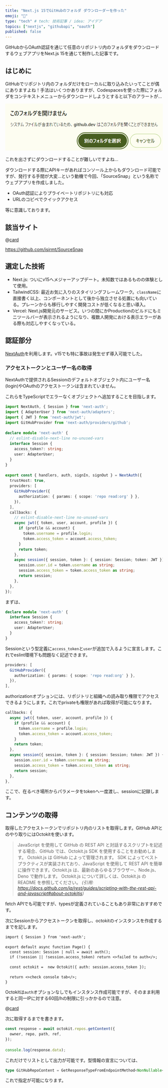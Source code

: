 ```yaml
---
title: "Next.js 15でGitHubのフォルダ ダウンローダーを作った"
emoji: "📁"
type: "tech" # tech: 技術記事 / idea: アイデア
topics: ["nextjs", "githubapi", "oauth"]
published: false
---
```


GitHubからOAuth認証を通じて任意のリポジトリ内のフォルダをダウンロードするウェブアプリをNext.js 15を通じて制作した記事です。

## はじめに

GitHubでリポジトリ内のフォルダだけをローカルに取り込みたいってことが偶にありますよね！手法はいくつかありますが、Codespacesを使った際にフォルダをコンテキストメニューからダウンロードしようとすると以下のアラートが...

![alt text](/images/next15-folder-download/cannot-open.png)

これを出さずにダウンロードすることが難しいですよね...

ダウンロードする際にAPIキーがあればコンソール上からもダウンロード可能ですが、発行する手間が大変...という動機で今回、「SourceSnap」という名称でウェブアプリを作成しました。

- OAuth認証によりプライベートリポジトリにも対応
- URLのコピペでクイックアクセス

等に意識しております。

## 該当サイト

@[card](https://ssnap.isirmt.com/)

https://github.com/isirmt/SourceSnap

## 選定した技術

- Next.js: ついにv15へメジャーアップデート。未知数ではあるものの体験として使用。
- TailwindCSS: 最近お気に入りのスタイリングフレームワーク。`className`に直接書く以上、コンポーネントとして後から独立させる処置にも向いている。プレーンからも移行しやすく開発コストが低くなると思い導入。
- Vercel: Next.js開発元のサービス。いつの間にかProductionのビルドにもミニツールバーが表示されるようになり、複数人開発における表示エラーがある際も対応しやすくなっている。

## 認証部分

[NextAuth](https://next-auth.js.org/)を利用します。v15でも特に事故は発生せず導入可能でした。

### アクセストークンとユーザー名の取得

NextAuthで提供されるSessionのデフォルトオブジェクト内にユーザー名(login)やOAuthのアクセストークンは含まれていません。

これらをTypeScriptでエラーなくオブジェクトへ追加することを目指します。

```ts:/src/lib/auth.ts
import NextAuth, { Session } from 'next-auth';
import { AdapterUser } from 'next-auth/adapters';
import { JWT } from 'next-auth/jwt';
import GitHubProvider from 'next-auth/providers/github';

declare module 'next-auth' {
  // eslint-disable-next-line no-unused-vars
  interface Session {
    access_token?: string;
    user: AdapterUser;
  }
}

export const { handlers, auth, signIn, signOut } = NextAuth({
  trustHost: true,
  providers: [
    GitHubProvider({
      authorization: { params: { scope: 'repo read:org' } },
    }),
  ],
  callbacks: {
    // eslint-disable-next-line no-unused-vars
    async jwt({ token, user, account, profile }) {
      if (profile && account) {
        token.username = profile.login;
        token.access_token = account.access_token;
      }
      return token;
    },
    async session({ session, token }: { session: Session; token: JWT }) {
      session.user.id = token.username as string;
      session.access_token = token.access_token as string;
      return session;
    },
  },
});
```

まずは、

```ts
declare module 'next-auth' {
  interface Session {
    access_token?: string;
    user: AdapterUser;
  }
}
```

Sessionという型定義に`access_token`と`user`が追加で入るように宣言します。これでeslint環境下も問題なく記述できます。

```ts
providers: [
  GitHubProvider({
    authorization: { params: { scope: 'repo read:org' } },
  }),
],
```

authorizationオプションには、リポジトリと組織への読み取り権限でアクセスできるようにします。これでprivateも権限があれば取得が可能になります。

```ts
callbacks: {
  async jwt({ token, user, account, profile }) {
    if (profile && account) {
      token.username = profile.login;
      token.access_token = account.access_token;
    }
    return token;
  },
  async session({ session, token }: { session: Session; token: JWT }) {
    session.user.id = token.username as string;
    session.access_token = token.access_token as string;
    return session;
  },
},
```

ここで、在るべき場所からパラメータをtokenへ一度渡し、sessionに記録します。

## コンテンツの取得

取得したアクセストークンでリポジトリ内のリストを取得します。GitHub APIとのやり取りにはOctokitを使います。

> JavaScript を使用して GitHub の REST API と対話するスクリプトを記述する場合、GitHub では、Octokit.js SDK を使用することをお勧めします。 Octokit.js は GitHub によって管理されます。 SDK によってベスト プラクティスが実装されており、JavaScript を使用して REST API を簡単に操作できます。Octokit.js は、最新のあらゆるブラウザー、Node.js、Deno で動作します。 Octokit.js について詳しくは、Octokit.js の README を参照してください。
> *(引用: <https://docs.github.com/ja/rest/guides/scripting-with-the-rest-api-and-javascript#about-octokitjs>)*

fetch APIでも可能ですが、typesが定義されていることもあり非常におすすめです。

次にSessionからアクセストークンを取得し、octokitのインスタンスを作成するまでを記します。

```tsx
import { Session } from 'next-auth';

export default async function Page() {
  const session: Session | null = await auth();
  if (!session || !session.access_token) return <>failed to auth</>;

  const octokit =  new Octokit({ auth: session.access_token });

  return <>check console tab</>;
}
```

Octokitは`auth`オプションなしでもインスタンス作成可能ですが、そのまま利用すると同一IPに対する60回/hの制限に引っかかるので注意。

@[card](https://docs.github.com/ja/rest/using-the-rest-api/rate-limits-for-the-rest-api)

次に取得するまでを書きます。

```ts
const response = await octokit.repos.getContent({
  owner, repo, path, ref,
});

console.log(response.data);
```

これだけでリストとして出力が可能です。型情報の宣言については、

```ts
type GitHubRepoContent = GetResponseTypeFromEndpointMethod<NonNullable<typeof octokit>['repos']['getContent']>['data']
```

これで指定が可能になります。
